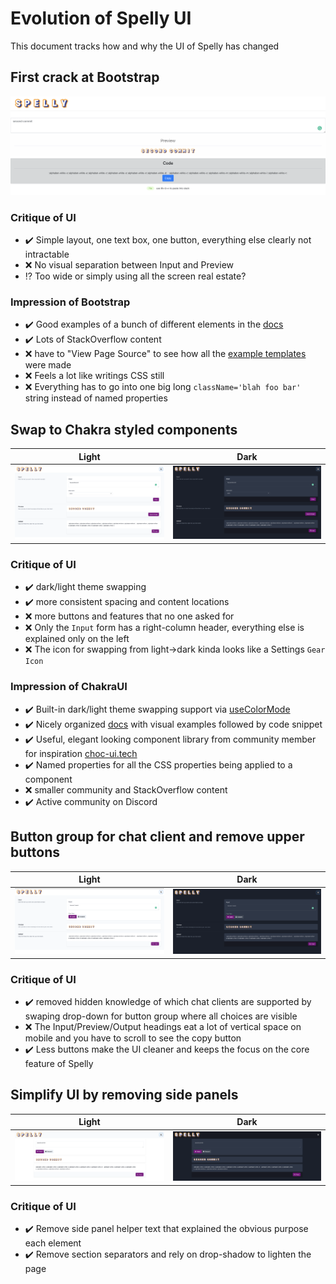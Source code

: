 # Evolution of Spelly UI

This document tracks how and why the UI of Spelly has changed

## First crack at Bootstrap

![Bootstrap](./images/interface_screenshots/01-initial-bootstrap-css.png)

### Critique of UI
- :heavy_check_mark: Simple layout, one text box, one button, everything else clearly not intractable
- :x: No visual separation between Input and Preview
- :interrobang: Too wide or simply using all the screen real estate?

### Impression of Bootstrap 
- :heavy_check_mark: Good examples of a bunch of different elements in the [docs](https://getbootstrap.com/docs/5.0/components/buttons/) 
- :heavy_check_mark: Lots of StackOverflow content
- :x: have to "View Page Source" to see how all the [example templates](https://getbootstrap.com/docs/5.0/examples/) were made
- :x: Feels a lot like writings CSS still
- :x: Everything has to go into one big long `className='blah foo bar'` string instead of named properties

## Swap to Chakra styled components

| Light |  Dark |
| ----- | ----- |
|![Light Chakra](./images/interface_screenshots/02-light-chakra-components.png)   |   ![Dark Chakra](./images/interface_screenshots/02-dark-chakra-components.png) |

### Critique of UI
- :heavy_check_mark: dark/light theme swapping
- :heavy_check_mark: more consistent spacing and content locations
- :x: more buttons and features that no one asked for
- :x: Only the `Input` form has a right-column header, everything else is explained only on the left
- :x: The icon for swapping from light->dark kinda looks like a Settings `Gear Icon`

### Impression of ChakraUI
- :heavy_check_mark: Built-in dark/light theme swapping support via [useColorMode](https://chakra-ui.com/docs/features/color-mode#setup)
- :heavy_check_mark: Nicely organized [docs](https://chakra-ui.com/docs/form/button#import) with visual examples followed by code snippet
- :heavy_check_mark: Useful, elegant looking component library from community member for inspiration [choc-ui.tech](https://choc-ui.tech/)  
- :heavy_check_mark: Named properties for all the CSS properties being applied to a component
- :x: smaller community and StackOverflow content
- :heavy_check_mark: Active community on Discord

## Button group for chat client and remove upper buttons

| Light |  Dark |
| ----- | ----- |
|![Light Chakra](./images/interface_screenshots/03-light-chakra-components.png)   |   ![Dark Chakra](./images/interface_screenshots/03-dark-chakra-components.png) |

### Critique of UI
- :heavy_check_mark: removed hidden knowledge of which chat clients are supported by swaping drop-down for button group where all choices are visible
- :x: The Input/Preview/Output headings eat a lot of vertical space on mobile and you have to scroll to see the copy button
- :heavy_check_mark: Less buttons make the UI cleaner and keeps the focus on the core feature of Spelly

## Simplify UI by removing side panels

| Light |  Dark |
| ----- | ----- |
|![Light Chakra](./images/interface_screenshots/04-light-simplify-ui.png)   |   ![Dark Chakra](./images/interface_screenshots/04-dark-simplify-ui.png) |

### Critique of UI
- :heavy_check_mark: Remove side panel helper text that explained the obvious purpose each element
- :heavy_check_mark: Remove section separators and rely on drop-shadow to lighten the page
